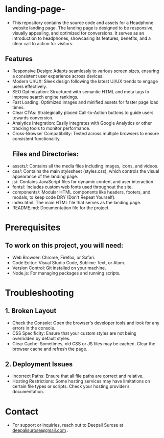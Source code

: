 # landing-page-
- This repository contains the source code and assets for a Headphone website landing page. The landing page is designed to be responsive, visually appealing, and optimized for conversions. It serves as an introduction to headphones, showcasing its features, benefits, and a clear call to action for visitors.
## Features
- Responsive Design: Adapts seamlessly to various screen sizes, ensuring a consistent user experience across devices.
- Modern UI/UX: Sleek design following the latest UI/UX trends to engage users effectively.
- SEO Optimization: Structured with semantic HTML and meta tags to improve search engine rankings.
- Fast Loading: Optimized images and minified assets for faster page load times.
- Clear CTAs: Strategically placed Call-to-Action buttons to guide users towards conversion.
- Analytics Integration: Easily integrates with Google Analytics or other tracking tools to monitor performance.
- Cross-Browser Compatibility: Tested across multiple browsers to ensure consistent functionality.
  ## Files and Directories:
- assets/: Contains all the media files including images, icons, and videos.
- css/: Contains the main stylesheet (styles.css), which controls the visual appearance of the landing page.
- js/: Contains JavaScript files for dynamic content and user interaction.
- fonts/: Includes custom web fonts used throughout the site.
- components/: Modular HTML components like headers, footers, and modals, to keep code DRY (Don't Repeat Yourself).
- index.html: The main HTML file that serves as the landing page.
- README.md: Documentation file for the project.
# Prerequisites
## To work on this project, you will need:
- Web Browser: Chrome, Firefox, or Safari.
- Code Editor: Visual Studio Code, Sublime Text, or Atom.
- Version Control: Git installed on your machine.
- Node.js: For managing packages and running scripts.
 # Troubleshooting
## 1. Broken Layout
- Check the Console: Open the browser's developer tools and look for any errors in the console.
- CSS Specificity: Ensure that your custom styles are not being overridden by default styles.
- Clear Cache: Sometimes, old CSS or JS files may be cached. Clear the browser cache and refresh the page.
 ##  2. Deployment Issues
- Incorrect Paths: Ensure that all file paths are correct and relative.
- Hosting Restrictions: Some hosting services may have limitations on certain file types or scripts. Check your hosting provider’s documentation.
# Contact
- For support or inquiries, reach out to Deepali Surose at deepalisurose@gmail.com .


